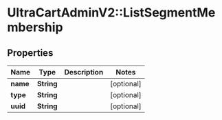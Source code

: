 # UltraCartAdminV2::ListSegmentMembership

## Properties
Name | Type | Description | Notes
------------ | ------------- | ------------- | -------------
**name** | **String** |  | [optional] 
**type** | **String** |  | [optional] 
**uuid** | **String** |  | [optional] 


